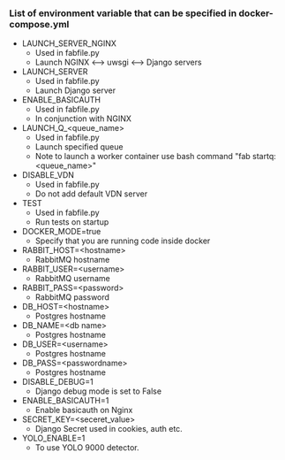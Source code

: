 ### List of environment variable that can be specified in docker-compose.yml 

- LAUNCH_SERVER_NGINX
    - Used in fabfile.py
    - Launch NGINX <--> uwsgi <--> Django servers
- LAUNCH_SERVER
    - Used in fabfile.py
    - Launch Django server
- ENABLE_BASICAUTH
    - Used in fabfile.py
    - In conjunction with NGINX
- LAUNCH_Q_\<queue_name>
    - Used in fabfile.py 
    - Launch specified queue
    - Note to launch a worker container use bash command "fab startq:<queue_name>"
- DISABLE_VDN
    - Used in fabfile.py
    - Do not add default VDN server
- TEST
    - Used in fabfile.py
    - Run tests on startup
- DOCKER_MODE=true
    - Specify that you are running code inside docker
- RABBIT_HOST=\<hostname>
    - RabbitMQ hostname
- RABBIT_USER=\<username>
    - RabbitMQ username
- RABBIT_PASS=\<password>
    - RabbitMQ password
- DB_HOST=\<hostname>
    - Postgres hostname
- DB_NAME=\<db name>
    - Postgres hostname
- DB_USER=\<username>
    - Postgres hostname
- DB_PASS=\<passwordname>
    - Postgres hostname
- DISABLE_DEBUG=1
    - Django debug mode is set to False
- ENABLE_BASICAUTH=1
    - Enable basicauth on Nginx
- SECRET_KEY=\<seceret_value>
    - Django Secret used in cookies, auth etc.
- YOLO_ENABLE=1 
    - To use YOLO 9000 detector.
    